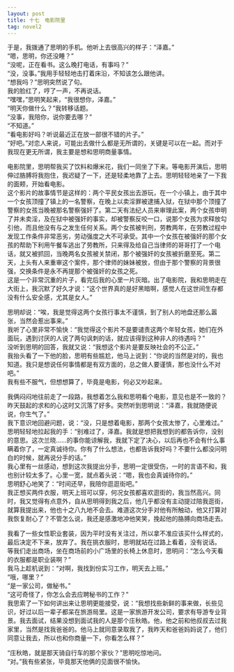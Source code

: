 ```yaml
---
layout: post
title: 十七　电影院里
tag: novel2
---
```


于是，我拨通了思明的手机。他听上去很高兴的样子：“泽嘉。”<br />
“嗯，思明，你还没睡？”<br />
“没呢，正在看书。这么晚打电话，有事吗？”<br />
“没，没事。”我用手轻轻地击打着床沿，不知该怎么跟他讲。<br />
“想我吗？”思明突然说了句。<br />
我的脸红了，哼了一声，不再说话。<br />
“嘿嘿，”思明笑起来，“我很想你，泽嘉。”<br />
“明天你做什么？”我转移话题。<br />
“没事，我陪你，说你要去哪？”<br />
“不知道。”<br />
“看电影好吗？听说最近正在放一部很不错的片子。”<br />
“好吧。”对恋人来说，可能出去做什么都是无所谓的，关键是可以在一起。而对于我现在更无所谓，我主要是想和思明商量事情。

电影院里，思明帮我买了饮料和爆米花，我们一同坐了下来。等电影开演后，思明伸过胳膊将我抱住，我迟疑了一下，还是轻柔地靠了上去。思明轻轻地亲了一下我的面颊，开始看电影。<br />
这个影片的故事情节是这样的：两个平民女孩出去游玩，在一个小镇上，由于其中一个女孩顶撞了镇上的一名警察，在晚上以卖淫罪被逮捕入狱，在狱中那个顶撞了警察的女孩当晚被那名警察强奸了。第二天有法纪人员来审理此案，两个女孩申明了并未卖淫，及在狱中被强奸的事实，却被警察反咬一口，说那个女孩为求释放勾引他，而且他没有与之发生任何关系。两个女孩被判刑，劳教两年，在劳教过程中发现工作条件非常恶劣，劳动强度之大不可承受。其中一个女孩在被强奸的那个女孩的帮助下利用午餐车逃出了劳教所，只来得及给自己当律师的哥哥打了一个电话，就又被抓回，当晚两名女孩被关禁闭，那个被强奸的女孩被折磨至死。第二天，上头有人来重审这个案件，那个律师的妹妹被放，但由于那个警察的背景很强，交换条件是永不再提那个被强奸的女孩之死。<br />
这是一个非常沉重的片子，看完后我的心里一片灰暗。出了电影院，我和思明走在大街上，我沉默了好久才说：“这个世界真的是好黑暗啊，感觉人在这世间生存都没有什么安全感，尤其是女人。”

思明却说：“唉，我是觉得这两个女孩行事太不谨慎，到了别人的地盘还那么嚣张，当然会惹出事来。”<br />
我听了心里非常不愉快：“我觉得这个影片不是要谴责这两个年轻女孩，她们在外面玩，遇到讨厌的人说了两句讽刺的话，就应该得到这种非人的待遇吗？”<br />
没听到思明的回答，我就又说：“我想这个影片是要反映社会的不公正。”<br />
我抬头看了一下他的脸，思明有些尴尬，他马上说到：“你说的当然是对的，我也知道。我只是想说任何事情都是有双方面的，总之做人要谨慎，那也没什么不对吧。”<br />
我有些不服气，但想想算了，毕竟是电影，何必又吵起来。

我俩闷闷地往前走了一段路，我想着怎么我和思明看个电影，意见也是不一致的？昨天鼓起的求和的心这时又沉落了好多。突然听到思明说：“泽嘉，我就随便说说，你生气了。”<br />
我下意识地回避问题，说：“没，只是想着电影，那两个女孩太惨了，心里难过。” <br />
思明轻轻地拉起我的手：“别难过了，泽嘉。我就是想把我想到的都告诉你，没别的意思。这次兰晓……的事你能谅解我，我就下定了决心，以后再也不会有什么事瞒着你了，一定真诚待你。你有了什么想法，也都告诉我好吗？不要什么都没问明白的时候，就再说分手的话。”<br />
我心里有一丝感动，想到这次我提出分手，思明一定很受伤，一时的言语不和，我也别计较太多了。心里一宽，就点着头说：“嗯，我也会真诚待你的。”<br />
思明舒心地笑了：“时间还早，我陪你逛逛街吧。”<br />
我正想买两件衣服，明天上班可以穿，何况女孩都喜欢逛街的，我当然高兴。同时，我又觉得有点意外，自从思明得到我之后，他几乎都没有主动提过陪我逛街，就算我提出来，他也十之八九地不会去。难道这次分手对他有所触动，他又打算对我恢复耐心了？不管怎么说，我还是感激地冲他笑笑，挽起他的胳膊向商场走去。

我看了一些女性职业套装，因为平时没有关注过，所以拿不准应该买什么样式的，最后决定不下来，放弃了。我在挑衣服时，思明就站在过路上看着，没有说话。<br />
等我们走出商场，坐在商场前的小广场里的长椅上休息时，思明问：“怎么今天看的衣服都是职业装啊？”<br />
我马上趁机说到：“对啊，我找到份实习工作，明天去上班。”<br />
“哦，哪里？”<br />
“是一家公司，做秘书。”<br />
“这可奇怪了，你怎么会去应聘秘书的工作？”<br />
我思索了一下如何讲出来让思明更能接受，说：“我想找些新鲜的事来做，长些见识，好过以后一辈子都呆在旅游局里。这是一家旅游开发公司，要求有导游专业背景。我去面试，结果没想到面试我的人是那个庄秋皓。他，他之前和他叔叔去过我家里，当然是找我爸爸的。他马上就同意录取我了，我昨天和爸爸妈妈说了，他们同意让我去，所以也和你商量一下，你看怎么样？”

“庄秋皓，就是那天骑自行车的那个家伙？”思明吃惊地问。<br />
“对。”我有些紧张，毕竟那天他俩的见面很不愉快。
